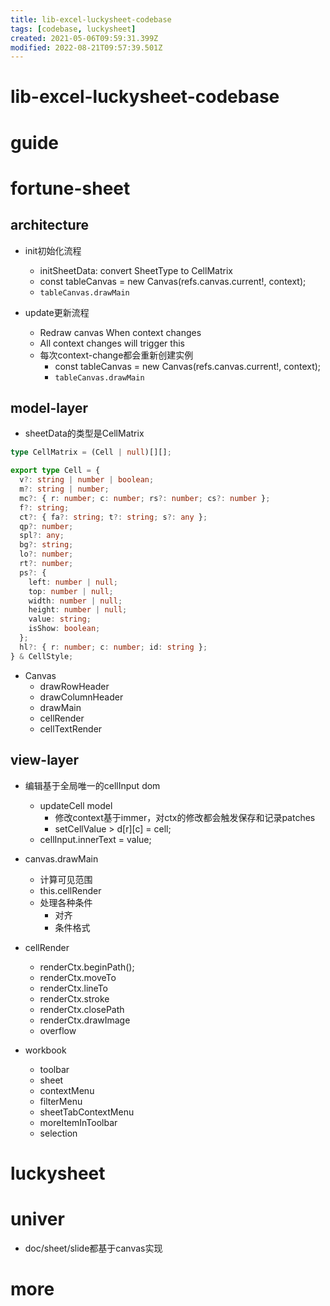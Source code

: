 ```yaml
---
title: lib-excel-luckysheet-codebase
tags: [codebase, luckysheet]
created: 2021-05-06T09:59:31.399Z
modified: 2022-08-21T09:57:39.501Z
---
```


# lib-excel-luckysheet-codebase

# guide

# fortune-sheet

## architecture

- init初始化流程
  - initSheetData: convert SheetType to CellMatrix
  - const tableCanvas = new Canvas(refs.canvas.current!, context); 
  - `tableCanvas.drawMain`

- update更新流程
  - Redraw canvas When context changes
  - All context changes will trigger this
  - 每次context-change都会重新创建实例
    - const tableCanvas = new Canvas(refs.canvas.current!, context);
    - `tableCanvas.drawMain`

## model-layer

- sheetData的类型是CellMatrix

```typescript
type CellMatrix = (Cell | null)[][];

export type Cell = {
  v?: string | number | boolean;
  m?: string | number;
  mc?: { r: number; c: number; rs?: number; cs?: number };
  f?: string;
  ct?: { fa?: string; t?: string; s?: any };
  qp?: number;
  spl?: any;
  bg?: string;
  lo?: number;
  rt?: number;
  ps?: {
    left: number | null;
    top: number | null;
    width: number | null;
    height: number | null;
    value: string;
    isShow: boolean;
  };
  hl?: { r: number; c: number; id: string };
} & CellStyle;

```

- Canvas
  - drawRowHeader
  - drawColumnHeader
  - drawMain
  - cellRender
  - cellTextRender

## view-layer

- 编辑基于全局唯一的cellInput dom
  - updateCell model
    - 修改context基于immer，对ctx的修改都会触发保存和记录patches
    - setCellValue > d[r][c] = cell;
  - cellInput.innerText = value; 

- canvas.drawMain
  - 计算可见范围
  - this.cellRender
  - 处理各种条件
    - 对齐
    - 条件格式

- cellRender
  - renderCtx.beginPath(); 
  - renderCtx.moveTo
  - renderCtx.lineTo
  - renderCtx.stroke
  - renderCtx.closePath
  - renderCtx.drawImage
  - overflow

- workbook
  - toolbar
  - sheet
  - contextMenu
  - filterMenu
  - sheetTabContextMenu
  - moreItemInToolbar
  - selection
# luckysheet

# univer
- doc/sheet/slide都基于canvas实现
# more
